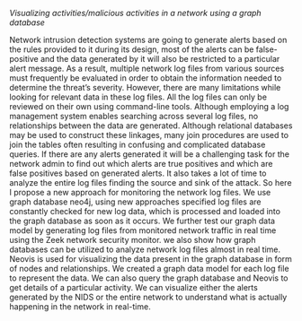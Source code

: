 *Visualizing activities/malicious activities in a network using a graph database*

Network intrusion detection systems are going to generate alerts based on the
rules provided to it during its design, most of the alerts can be false-positive and
the data generated by it will also be restricted to a particular alert message. As a
result, multiple network log files from various sources must frequently be evaluated
in order to obtain the information needed to determine the threat’s severity.
However, there are many limitations while looking for relevant data in these log
files. All the log files can only be reviewed on their own using command-line tools.
Although employing a log management system enables searching across several
log files, no relationships between the data are generated. Although relational
databases may be used to construct these linkages, many join procedures are used
to join the tables often resulting in confusing and complicated database queries. If
there are any alerts generated it will be a challenging task for the network admin
to find out which alerts are true positives and which are false positives based on
generated alerts. It also takes a lot of time to analyze the entire log files finding
the source and sink of the attack.
So here I propose a new approach for monitoring the network log
files. We use graph database neo4j, using new approaches specified log files are
constantly checked for new log data, which is processed and loaded into the graph
database as soon as it occurs. We further test our graph data model by generating
log files from monitored network traffic in real time using the Zeek network security
monitor. we also show how graph databases can be utilized to analyze network
log files almost in real time. Neovis is used for visualizing the data present in
the graph database in form of nodes and relationships. We created a graph data
model for each log file to represent the data. We can also query the graph database
and Neovis to get details of a particular activity. We can visualize either the
alerts generated by the NIDS or the entire network to understand what is actually
happening in the network in real-time.
